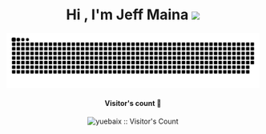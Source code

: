 <h1 align="center"><b>Hi , I'm Jeff Maina </b><img src="https://media.giphy.com/media/hvRJCLFzcasrR4ia7z/giphy.gif" width="35"></h1>

<div align="center">
  <a href="https://1999azzar.github.io/1999AZZAR/">
  <img  src="https://github.com/1999AZZAR/1999AZZAR/blob/main/resources/img/grid-snake.svg"
       alt="snake" /></a>
</div>
<h4 align="center">Visitor's count 👀</h4>
<p align="center"><img src="https://profile-counter.glitch.me/{Jeffy2k}/count.svg" alt="yuebaix :: Visitor's Count" /></p>
<br/>
